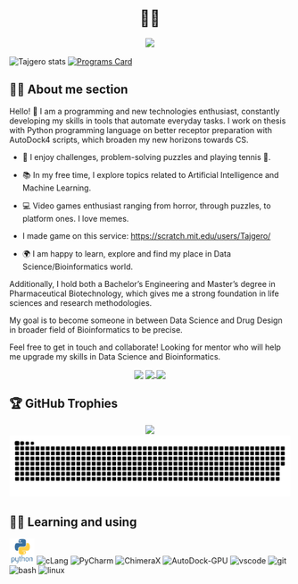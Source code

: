 # <div align="center">👋😸</div>

<p align="center">
  <img src="https://capsule-render.vercel.app/api?type=venom&height=250&color=gradient&text=Tajgero's%20Profile%20Page&reversal=false&fontAlign=50&animation=scaleIn&fontColor=f7a307&stroke=5b2580&strokeWidth=2&desc=M.Eng.%20Biotechnology&textBg=false&descAlignY=67&descAlign=69"/>
</p>

![Tajgero stats](https://github-readme-stats.vercel.app/api?username=Tajgero&show_icons=true&theme=gruvbox&rank_icon=github&custom_title=Tajgero's%20stats)
[![Programs Card](https://github-readme-stats.vercel.app/api/pin/?username=Tajgero&repo=ideal-pancake&theme=apprentice)](https://github.com/Tajgero/ideal-pancake)

<!--
<a href="https://github.com/Tajgero">
  <img height=200 align="center" src="https://github-readme-stats.vercel.app/api?username=Tajgero&show_icons=true&theme=gruvbox" />
</a>
<a href="https://github.com/Tajgero/ideal-pancake">
  <img height=150 align="center" src="https://github-readme-stats.vercel.app/api/pin/?username=Tajgero&repo=ideal-pancake&theme=apprentice" />
</a>
-->

## 🐅🧪 About me section

Hello! 👋
I am a programming and new technologies enthusiast, constantly developing my skills in tools that automate everyday tasks. I work on thesis with Python programming language on better receptor preparation with AutoDock4 scripts, which broaden my new horizons towards CS.

* 🚀 I enjoy challenges, problem-solving puzzles and playing tennis 🎾.

* 📚 In my free time, I explore topics related to Artificial Intelligence and Machine Learning.

* 💻 Video games enthusiast ranging from horror, through puzzles, to platform ones. I love memes.

* I made game on this service: https://scratch.mit.edu/users/Tajgero/

* 🌍 I am happy to learn, explore and find my place in Data Science/Bioinformatics world.

Additionally, I hold both a Bachelor’s Engineering and Master’s degree in Pharmaceutical Biotechnology, which gives me a strong foundation in life sciences and research methodologies.

My goal is to become someone in between Data Science and Drug Design in broader field of Bioinformatics to be precise.

Feel free to get in touch and collaborate!
Looking for mentor who will help me upgrade my skills in Data Science and Bioinformatics.

<div align="center">
  <img align="center" height="200" src="https://media.tenor.com/h2sPi9_QwZwAAAAi/cat-eating-chips.gif"/>
  
  <a href="https://www.linkedin.com/in/janlatt/">
    <img align="center" height="100" src="https://user-images.githubusercontent.com/46517096/166973395-19676cd8-f8ec-4abf-83ff-da8243505b82.png"/>
  </a>
  
  <img align="center" height="200" src="https://media.tenor.com/h2sPi9_QwZwAAAAi/cat-eating-chips.gif"/>
</div>

## 🏆 GitHub Trophies
<div align="center">
  <img src="https://github-profile-trophy.vercel.app/?username=Tajgero&theme=radical&no-frame=false&no-bg=true&margin-w=4"/>
</div>

<div align="center">
  <img src="https://github.com/Tajgero/Tajgero/blob/output/github-snake-dark.svg"/>
</div>

## 🦾🧠 Learning and using

<p align="left">
  
<img src="https://raw.githubusercontent.com/devicons/devicon/master/icons/python/python-original-wordmark.svg" alt="python" width="45" height="45"/>
<img src="https://cdn.jsdelivr.net/gh/devicons/devicon/icons/c/c-original.svg" alt="cLang" width="45" height="45"/>
<img src="https://cdn.jsdelivr.net/gh/devicons/devicon/icons/pycharm/pycharm-original.svg" alt="PyCharm" width="45" height="45"/>
<img src="https://www.cgl.ucsf.edu/chimerax/docs/devel/_static/ChimeraX-icon.svg" alt="ChimeraX" width="45" height="45"/>
<img src="https://raw.githubusercontent.com/ccsb-scripps/AutoDock-GPU/refs/heads/develop/logo.png" alt="AutoDock-GPU" width="45" height="45"/>
<img src="https://cdn.jsdelivr.net/gh/devicons/devicon/icons/vscode/vscode-original.svg" alt="vscode" width="45" height="45"/>
<img src="https://cdn.jsdelivr.net/gh/devicons/devicon/icons/git/git-original.svg" alt="git" width="45" height="45"/>
<img src="https://cdn.jsdelivr.net/gh/devicons/devicon/icons/bash/bash-original.svg" alt="bash" width="45" height="45"/>
<img src="https://cdn.jsdelivr.net/gh/devicons/devicon/icons/linux/linux-original.svg" alt="linux" width="45" height="45"/>       

</p>

<!--
**Tajgero/Tajgero** is a ✨ _special_ ✨ repository because its `README.md` (this file) appears on your GitHub profile.

Here are some ideas to get you started:

- 🔭 I’m currently working on ...
- 🌱 I’m currently learning ...
- 👯 I’m looking to collaborate on ...
- 🤔 I’m looking for help with ...
- 💬 Ask me about ...
- 📫 How to reach me: ...
- 😄 Pronouns: ...
- ⚡ Fun fact: ...
-->
